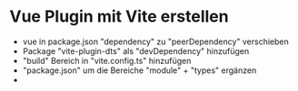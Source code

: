 # Vue Plugin mit Vite erstellen

* vue in package.json "dependency" zu "peerDependency" verschieben
* Package "vite-plugin-dts" als "devDependency" hinzufügen
* "build" Bereich in "vite.config.ts" hinzufügen
* "package.json" um die Bereiche "module" + "types" ergänzen
* 